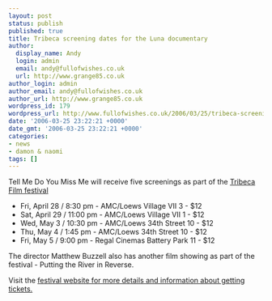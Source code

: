 ```yaml
---
layout: post
status: publish
published: true
title: Tribeca screening dates for the Luna documentary
author:
  display_name: Andy
  login: admin
  email: andy@fullofwishes.co.uk
  url: http://www.grange85.co.uk
author_login: admin
author_email: andy@fullofwishes.co.uk
author_url: http://www.grange85.co.uk
wordpress_id: 179
wordpress_url: http://www.fullofwishes.co.uk/2006/03/25/tribeca-screening-dates-for-the-luna-documentary/
date: '2006-03-25 23:22:21 +0000'
date_gmt: '2006-03-25 23:22:21 +0000'
categories:
- news
- damon & naomi
tags: []
---
```

<p><span class="removed_link" title="http://www.tribecafilmfestival.org/tixSYS/2006/filmguide/eventnote.php?EventNumber=2175">Tell Me Do You Miss Me</span> will receive five screenings as part of the <a href="http://www.tribecafilmfestival.org">Tribeca Film festival</a>
<ul>
<li>Fri, April 28 / 8:30 pm - AMC/Loews Village VII 3 - $12</li>
<li>Sat, April 29 / 11:00 pm - AMC/Loews Village VII 1 - $12</li>
<li>Wed, May 3 / 10:30 pm - AMC/Loews 34th Street 10 - $12</li>
<li>Thu, May 4 / 1:45 pm - AMC/Loews 34th Street 10 - $12</li>
<li>Fri, May 5 / 9:00 pm - Regal Cinemas Battery Park 11 - $12</li>
</ul>
<p>The director Matthew Buzzell also has another film showing as part of the festival - <span class="removed_link" title="http://www.tribecafilmfestival.org/tixSYS/2006/filmguide/eventnote.php?EventNumber=4214">Putting the River in Reverse</span>.</p>
<p>Visit the <a href="http://www.tribecafilmfestival.org">festival website for more details and information about getting tickets.</p>
